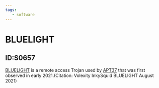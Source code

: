 ```yaml
---
tags:
   - software
---
```

# BLUELIGHT
## ID:S0657
[BLUELIGHT](/mitre/software/S0657) is a remote access Trojan used by [APT37](/mitre/groups/G0067) that was first observed in early 2021.(Citation: Volexity InkySquid BLUELIGHT August 2021)
